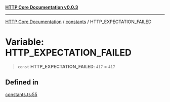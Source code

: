 [**HTTP Core Documentation v0.0.3**](../../README.md)

***

[HTTP Core Documentation](../../modules.md) / [constants](../README.md) / HTTP\_EXPECTATION\_FAILED

# Variable: HTTP\_EXPECTATION\_FAILED

> `const` **HTTP\_EXPECTATION\_FAILED**: `417` = `417`

## Defined in

[constants.ts:55](https://github.com/stonemjs/http-core/blob/33a82b77e98ade423889148c13f25ccd40b75c8a/src/constants.ts#L55)
